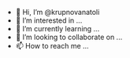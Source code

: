 - 👋 Hi, I’m @krupnovanatoli
- 👀 I’m interested in ...
- 🌱 I’m currently learning ...
- 💞️ I’m looking to collaborate on ...
- 📫 How to reach me ...

<!---
krupnovanatoli/krupnovanatoli is a ✨ special ✨ repository because its `README.md` (this file) appears on your GitHub profile.
You can click the Preview link to take a look at your changes.
--->
